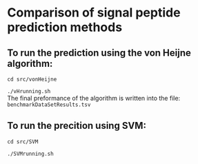 # Comparison of signal peptide prediction methods

<h2>To run the prediction using the von Heijne algorithm:</h2>
<code>cd src/vonHeijne <br>
./vHrunning.sh</code>
<br>
The final preformance of the algorithm is written into the file: <code>benchmarkDataSetResults.tsv</code>

<h2>To run the precition using SVM:</h2>
<code>cd src/SVM <br>
./SVMrunning.sh</code>

